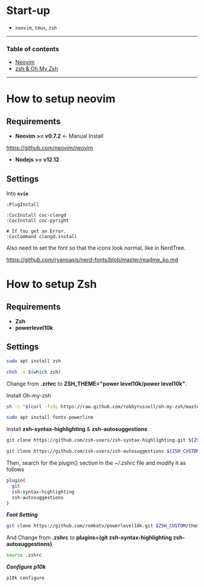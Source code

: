
# Start-up

- `neovim`, `tmux`, `zsh`

---
### Table of contents

- [Neovim](#How-to-setup-neovim)
- [zsh & Oh My Zsh](#How-to-setup-Zsh)

---

# How to setup neovim

## Requirements

- **Neovim >= v0.7.2** <- Manual Install

https://github.com/neovim/neovim

- **Nodejs >= v12.12**


## Settings

Into **`nvim`**

```vim
:PlugInstall
```

```vim
:CocInstall coc-clangd
:CocInstall coc-pyright

# If tou get an Error.
:CocCommand clangd.install
```

Also need to set the font so that the icons look normal, like in NerdTree.

https://github.com/ryanoasis/nerd-fonts/blob/master/readme_ko.md


# How to setup Zsh

## Requirements

- **Zsh**
- **powerlevel10k**

## Settings

```bash
sudo apt install zsh
```

```bash
chsh -s $(which zsh)
```

Change from **.zrhrc** to **ZSH_THEME="power level10k/power level10k"**.

Install Oh-my-zsh

```bash
sh -c "$(curl -fsSL https://raw.github.com/robbyrussell/oh-my-zsh/master/tools/install.sh)"

sudo apt install fonts-powerline
```

Install **zsh-syntax-highlighting** & **zsh-autosuggestions**

```bash
git clone https://github.com/zsh-users/zsh-syntax-highlighting.git ${ZSH_CUSTOM:-~/.oh-my-zsh/custom}/plugins/zsh-syntax-highlighting

git clone https://github.com/zsh-users/zsh-autosuggestions ${ZSH_CUSTOM:-~/.oh-my-zsh/custom}/plugins/zsh-autosuggestions
```

Then, search for the plugin() section in the ~/.zshrc file and modify it as follows

```bash
plugin(
  git
  zsh-syntax-highlighting
  zsh-autosuggestions
)
```

***Font Setting***

```bash
git clone https://github.com/romkatv/powerlevel10k.git $ZSH_CUSTOM/themes/powerlevel10k
```

And Change from **.zshrc** to **plugins=(git zsh-syntax-highlighting zsh-autosuggestions)**

```bash
source .zshrc
```

***Configure p10k***

```bash
p10k configure
```
